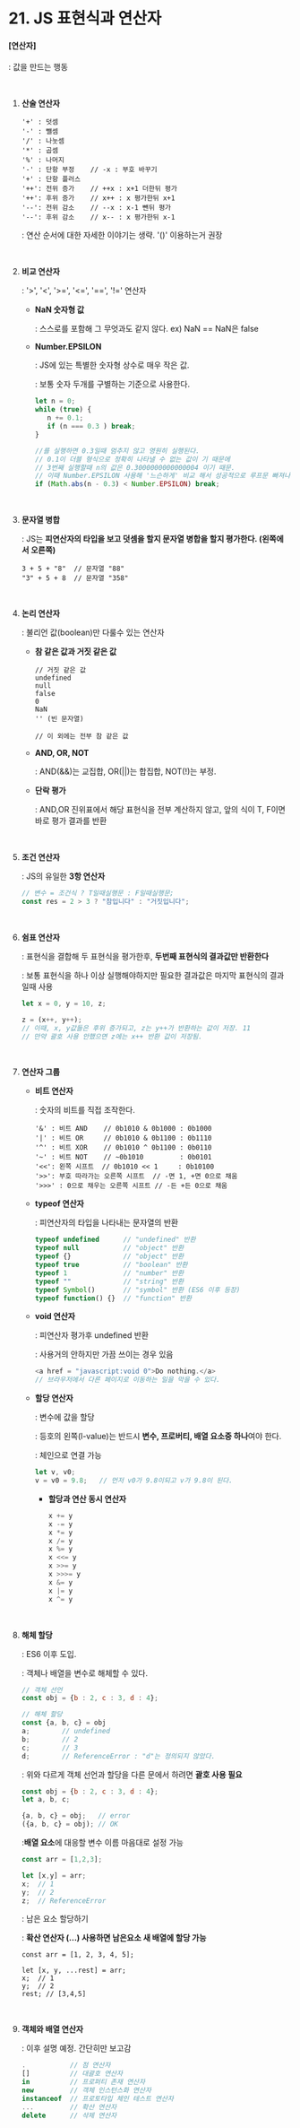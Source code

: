 # 21. JS 표현식과 연산자

#### [연산자]

: 값을 만드는 행동

<br>

1. **산술 연산자**

   ```
   '+' : 덧셈
   '-' : 뺄셈
   '/' : 나눗셈
   '*' : 곱셈
   '%' : 나머지
   '-' : 단항 부정    // -x : 부호 바꾸기
   '+' : 단항 플러스
   '++': 전위 증가    // ++x : x+1 더한뒤 평가
   '++': 후위 증가    // x++ : x 평가한뒤 x+1
   '--': 전위 감소    // --x : x-1 뺀뒤 평가
   '--': 후위 감소    // x-- : x 평가한뒤 x-1
   ```

   : 연산 순서에 대한 자세한 이야기는 생략. '()' 이용하는거 권장

   <br>

2. **비교 연산자**

   : '>', '<', '>=', '<=', '==', '!=' 연산자

   - **NaN 숫자형 값**

     : 스스로를 포함해 그 무엇과도 같지 않다.  ex) NaN == NaN은 false

   - **Number.EPSILON**

     : JS에 있는 특별한 숫자형 상수로 매우 작은 값.

     : 보통 숫자 두개를 구별하는 기준으로 사용한다.

     ```js
     let n = 0;
     while (true) {
     	n += 0.1;
     	if (n === 0.3 ) break;
     }
     
     //를 실행하면 0.3일때 멈추지 않고 영원히 실행된다.
     // 0.1이 더블 형식으로 정확히 나타낼 수 없는 값이 기 때문에
     // 3번째 실행할때 n의 값은 0.3000000000000004 이기 때문.
     // 이때 Number.EPSILON 사용해 '느슨하게' 비교 해서 성공적으로 루프문 빠져나갈수 있다.=
     if (Math.abs(n - 0.3) < Number.EPSILON) break;
     ```

   <br>

3. **문자열 병합**

   : JS는 **피연산자의 타입을 보고 덧셈을 할지 문자열 병합을 할지 평가한다. (왼쪽에서 오른쪽)**

   ```
   3 + 5 + "8"  // 문자열 "88"
   "3" + 5 + 8  // 문자열 "358"
   ```

   <br>

4. **논리 연산자**

   : 불리언 값(boolean)만 다룰수 있는 연산자

   - **참 같은 값과 거짓 같은 값**

     ```
     // 거짓 같은 값
     undefined
     null
     false
     0
     NaN
     '' (빈 문자열)
     
     // 이 외에는 전부 참 같은 값
     ```

   - **AND, OR, NOT**

     : AND(&&)는 교집합, OR(||)는 합집합, NOT(!)는 부정.

   - **단락 평가**

     : AND,OR 진위표에서 해당 표현식을 전부 계산하지 않고, 앞의 식이 T, F이면 바로 평가 결과를 반환

   <br>

5. **조건 연산자**

   : JS의 유일한 **3항 연산자**

   ```js
   // 변수 = 조건식 ? T일때실행문 : F일때실행문;
   const res = 2 > 3 ? "참입니다" : "거짓입니다";
   ```

   <br>

6. **쉼표 연산자**

   : 표현식을 결합해 두 표현식을 평가한후, **두번째 표현식의 결과값만 반환한다**

   : 보통 표현식을 하나 이상 실행해야하지만 필요한 결과값은 마지막 표현식의 결과일때 사용

   ```js
   let x = 0, y = 10, z;
   
   z = (x++, y++);   
   // 이때, x, y값들은 후위 증가되고, z는 y++가 반환하는 값이 저장. 11
   // 만약 괄호 사용 안했으면 z에는 x++ 반환 값이 저장됨.
   ```

   <br>

7. **연산자 그룹**

   - **비트 연산자**

     : 숫자의 비트를 직접 조작한다.

     ```
     '&' : 비트 AND    // 0b1010 & 0b1000 : 0b1000
     '|' : 비트 OR     // 0b1010 & 0b1100 : 0b1110
     '^' : 비트 XOR    // 0b1010 ^ 0b1100 : 0b0110
     '~' : 비트 NOT    // ~0b1010         : 0b0101
     '<<': 왼쪽 시프트  // 0b1010 << 1     : 0b10100
     '>>': 부호 따라가는 오른쪽 시프트  // -면 1, +면 0으로 채움
     '>>>' : 0으로 채우는 오른쪽 시프트 // -든 +든 0으로 채움
     ```

   - **typeof 연산자**

     : 피연산자의 타입을 나타내는 문자열의 반환
     
     ```js
     typeof undefined      // "undefined" 반환
     typeof null           // "object" 반환
     typeof {}             // "object" 반환
     typeof true           // "boolean" 반환
     typeof 1              // "number" 반환
     typeof ""             // "string" 반환
     typeof Symbol()       // "symbol" 반환 (ES6 이후 등장)
     typeof function() {}  // "function" 반환
     ```
     
   - **void 연산자**
   
     : 피연산자 평가후 undefined 반환
   
     : 사용거의 안하지만 가끔 쓰이는 경우 있음
   
     ```js
     <a href = "javascript:void 0">Do nothing.</a>
     // 브라우저에서 다른 페이지로 이동하는 일을 막을 수 있다.
     ```
   
   - **할당 연산자**
   
     : 변수에 값을 할당
   
     : 등호의 왼쪽(l-value)는 반드시 **변수, 프로버티, 배열 요소중 하나**여야 한다.
   
     : 체인으로 연결 가능
   
     ```js
     let v, v0;
     v = v0 = 9.8;   // 먼저 v0가 9.8이되고 v가 9.8이 된다.
     ```
   
     - **할당과 연산 동시 연산자**
   
       ```js
       x += y
       x -= y
       x *= y
       x /= y
       x %= y
       x <<= y
       x >>= y
       x >>>= y
       x &= y
       x |= y
       x ^= y
       ```
   
   <br>
   
8. **해체 할당**

   : ES6 이후 도입.

   : 객체나 배열을 변수로 해체할 수 있다.

   ```js
   // 객체 선언
   const obj = {b : 2, c : 3, d : 4};
   
   // 해체 할당
   const {a, b, c} = obj
   a;        // undefined
   b;        // 2
   c;        // 3
   d;        // ReferenceError : "d"는 정의되지 않았다.
   ```

   : 위와 다르게 객체 선언과 할당을 다른 문에서 하려면 **괄호 사용 필요**

   ```js
   const obj = {b : 2, c : 3, d : 4};
   let a, b, c;
   
   {a, b, c} = obj;   // error
   ({a, b, c} = obj); // OK
   ```

   :**배열 요소**에 대응할 변수 이름 마음대로 설정 가능

   ```js
   const arr = [1,2,3];
   
   let [x,y] = arr;
   x;  // 1
   y;  // 2
   z;  // ReferenceError
   ```

   : 남은 요소 할당하기

   : **확산 연산자 (...) 사용하면 남은요소 새 배열에 할당 가능**

   ```
   const arr = [1, 2, 3, 4, 5];
   
   let [x, y, ...rest] = arr;
   x;  // 1
   y;  // 2
   rest; // [3,4,5]
   ```

   <br>

9. **객체와 배열 연산자**

   : 이후 설명 예정. 간단히만 보고감

   ```js
   .           // 점 연산자
   []          // 대괄호 연산자
   in          // 프로퍼티 존재 연산자
   new         // 객체 인스턴스화 연산자
   instanceof  // 프로토타입 체인 테스트 연산자
   ...         // 확산 연산자
   delete      // 삭제 연산자
   ```

